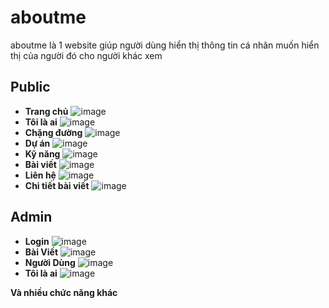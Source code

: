 # aboutme
aboutme là 1 website giúp người dùng hiển thị thông tin cá nhân muốn hiển thị của người đó cho người khác xem
## Public
- **Trang chủ**
![image](https://user-images.githubusercontent.com/118550804/203707928-ff79465a-ccea-4606-ba1b-70a9d2a733af.png)
- **Tôi là ai**
![image](https://user-images.githubusercontent.com/118550804/203710974-f096aa69-1c9b-4adc-a70c-d5de3c20cf9f.png)
- **Chặng đường**
![image](https://user-images.githubusercontent.com/118550804/203711051-93f1e0c0-d2e2-471c-9d85-dc7c818f3a43.png)
- **Dự án**
![image](https://user-images.githubusercontent.com/118550804/203711159-bc43cf14-2de4-431e-baa5-c4b362b284f0.png)
- **Kỹ năng**
![image](https://user-images.githubusercontent.com/118550804/203711241-39a65ea7-c747-4978-9217-f611a4b39661.png)
- **Bài viết**
![image](https://user-images.githubusercontent.com/118550804/203711518-cf56d7a0-91fb-4f22-95b0-0e33c61a2923.png)
- **Liên hệ**
![image](https://user-images.githubusercontent.com/118550804/203711587-c2e83927-b309-4d62-9023-fbcd4fd00b36.png)
- **Chi tiết bài viết**
![image](https://user-images.githubusercontent.com/118550804/203711699-74eb484b-7a1a-4d9e-815b-61008b422c7a.png)
## Admin
- **Login**
![image](https://user-images.githubusercontent.com/118550804/203711825-db18463e-c6ec-46a6-a779-a0ef12c0eba8.png)
- **Bài Viết**
![image](https://user-images.githubusercontent.com/118550804/203712060-6488322d-5013-4e0d-be94-332a1987b55d.png)
- **Người Dùng**
![image](https://user-images.githubusercontent.com/118550804/203712183-aac218c2-7de9-4851-8186-e8d13b287e61.png)
- **Tôi là ai**
![image](https://user-images.githubusercontent.com/118550804/203712311-85a65c67-cf1e-460d-b1ce-57449b59bc57.png)

**Và nhiều chức năng khác**
